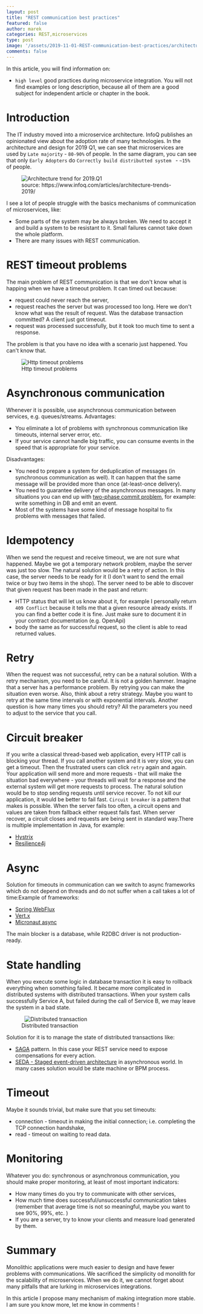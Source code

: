 ```yaml
---
layout: post
title: "REST communication best practices"
featured: false
author: marek
categories: REST,microservices
type: post
image: '/assets/2019-11-01-REST-communication-best-practices/architecture_trend_2019.jpg'
comments: false
---
```


In this article, you will find information on:
* `high level` good practices during microservice integration.
You will not find examples or long description, because all of them are a good subject for independent article or chapter in the book.

# Introduction
The IT industry moved into a microservice architecture.
InfoQ publishes an opinionated view about the adoption rate of many technologies.
In the architecture and design for 2019 Q1, we can see that microservices are used by `Late majority` - `80-90%` of people. 
In the same diagram, you can see that only `Early Adopters` do  `Correctly build distributted system ` - `~15%` of people. 
 
<figure>
  <img src="/assets/2019-11-01-REST-communication-best-practices/architecture_trend_2019.jpg" alt="Architecture trend for 2019.Q1"> 
  <figcaption>source: https://www.infoq.com/articles/architecture-trends-2019/</figcaption>
</figure>
 
I see a lot of people struggle with the basics mechanisms of communication of microservices, like:
* Some parts of the system may be always broken. We need to accept it and build a system to be resistant to it. Small failures cannot take down the whole platform. 
* There are many issues with REST communication. 

# REST timeout problems
The main problem of REST communication is that we don't know what is happing when we have a timeout problem. 
It can timed out because:
* request could never reach the server,
* request reaches the server but was processed too long. Here we don't know what was the result of request. Was the database transaction committed? A client just got timeout.
* request was processed successfully, but it took too much time to sent a response.

The problem is that you have no idea with a scenario just happened. You can't know that. 

<figure>
  <img src="/assets/2019-11-01-REST-communication-best-practices/http_communication_problems.png" alt="Http timeout problems"> 
  <figcaption>Http timeout problems</figcaption>
</figure>

# Asynchronous communication  
Whenever it is possible, use asynchronous communication between services, e.g. queues/streams.
Advantages: 
* You eliminate a lot of problems with synchronous communication like timeouts, internal server error, etc. 
* If your service cannot handle big traffic, you can consume events in the speed that is appropriate for your service.

Disadvantages: 
* You need to prepare a system for deduplication of messages (in synchronous communication as well). It can happen that the same message will be provided more than once (at-least-once delivery). 
* You need to guarantee delivery of the asynchronous messages. In many situations you can end up with [two-phase commit problem](https://en.wikipedia.org/wiki/Two-phase_commit_protocol), for example: write something in DB and emit an event.
* Most of the systems have some kind of message hospital to fix problems with messages that failed.

# Idempotency
When we send the request and receive timeout, we are not sure what happened. Maybe we got a temporary network problem, maybe the server was just too slow. 
The natural solution would be a retry of action. In this case, the server needs to be ready for it (I don't want to send the email twice or buy two items in the shop).
The server need to be able to discover that given request has been made in the past and return:
* HTTP status that will let us know about it, for example I personally return `409 Conflict` because it tells me that a given resource already exists. If you can find a better code it is fine. Just make sure to document it in your contract documentation (e.g. OpenApi)
* body the same as for successful request, so the client is able to read returned values. 

# Retry 
When the request was not successful, retry can be a natural solution. With a retry mechanism, you need to be careful. It is not a golden hammer. 
Imagine that a server has a performance problem. By retrying you can make the situation even worse.
Also, think about a retry strategy. Maybe you want to retry at the same time intervals or with exponential intervals. 
Another question is how many times you should retry?
All the parameters you need to adjust to the service that you call. 

# Circuit breaker
If you write a classical thread-based web application, every HTTP call is blocking your thread. If you call another system and it is very slow, you can get a timeout. 
Then the frustrated users can click `retry` again and again. Your application will send more and more requests - that will make the situation bad everywhere - your threads will wait for a response and the external system will get more requests to process. 
The natural solution would be to stop sending requests until service recover. To not kill our application, it would be better to fail fast. 
`Circuit breaker` is a pattern that makes is possible. When the server fails too often, a circuit opens and values are taken from fallback either request fails fast. When server recover, a circuit closes and requests are being sent in standard way.There is multiple implementation in Java, for example: 
* [Hystrix](https://github.com/Netflix/Hystrix)
* [Resilience4j](https://github.com/resilience4j/resilience4j)

# Async 
Solution for timeouts in communication can we switch to async frameworks which do not depend on threads and do not suffer when a call takes a lot of time:Example of frameworks:
* [Spring WebFlux](https://docs.spring.io/spring/docs/current/spring-framework-reference/web-reactive.html)
* [Vert.x](https://vertx.io)
* [Micronaut async](https://micronaut.io)

The main blocker is a database, while R2DBC driver is not production-ready. 

# State handling
When you execute some logic in database transaction it is easy to rollback everything when something failed. 
It became more complicated in distributed systems with distributed transactions. When your system calls successfully Service A, but failed during the call of Service B, we may leave the system in a bad state.
<figure>
  <img src="/assets/2019-11-01-REST-communication-best-practices/distributed_transaction.png" alt="Distributed transaction"> 
  <figcaption>Distributed transaction</figcaption>
</figure>

Solution for it is to manage the state of distributed transactions like:
* [SAGA](https://microservices.io/patterns/data/saga.html) pattern. In this case your REST service need to expose compensations for every action.
* [SEDA - Staged event-driven architecture](https://en.wikipedia.org/wiki/Staged_event-driven_architecture) in asynchronous world. 
In many cases solution would be state machine or BPM process. 

# Timeout 
Maybe it sounds trivial, but make sure that you set timeouts: 
* connection - timeout in making the initial connection; i.e. completing the TCP connection handshake,
* read - timeout on waiting to read data.

# Monitoring
Whatever you do: synchronous or asynchronous communication, you should make proper monitoring, at least of most important indicators:
* How many times do you try to communicate with other services, 
* How much time does successful/unsuccessful communication takes (remember that average time is not so meaningful, maybe you want to see 90%, 99%, etc. ) 
* If you are a server, try to know your clients and measure load generated by them.

# Summary
Monolithic applications were much easier to design and have fewer problems with communications. 
We sacrificed the simplicity od monolith for the scalability of microservices. When we do it, we cannot forget about many pitfalls that are lurking in microservices integrations.

In this article I propose many mechanism of making integration more stable. I am sure you know more, let me know in comments !